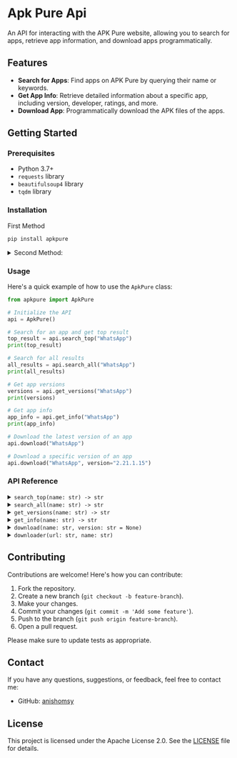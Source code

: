 # Apk Pure Api

An API for interacting with the APK Pure website, allowing you to search for apps, retrieve app information, and download apps programmatically.

## Features

- **Search for Apps**: Find apps on APK Pure by querying their name or keywords.
- **Get App Info**: Retrieve detailed information about a specific app, including version, developer, ratings, and more.
- **Download App**: Programmatically download the APK files of the apps.

## Getting Started

### Prerequisites

- Python 3.7+
- `requests` library
- `beautifulsoup4` library
- `tqdm` library

### Installation

First Method

```sh
pip install apkpure
```

<details>
  <summary>Second Method:</summary>
1. Clone the repository:

```sh
git clone https://github.com/anishomsy/apkpure.git
cd apkpure
```

2. Create a virtual environment:

   ```sh
   python -m venv venv
   ```

3. Activate the virtual environment:

   - On Windows:

     ```sh
     .\venv\Scripts\activate
     ```

   - On macOS and Linux:

     ```sh
     source venv/bin/activate
     ```

4. Install the required libraries:

   ```sh
   pip install requests beautifulsoup4 tqdm
   ```

   or

   ```sh
   pip install -r requirements.txt
   ```

   </details>

### Usage

Here's a quick example of how to use the `ApkPure` class:

```python
from apkpure import ApkPure

# Initialize the API
api = ApkPure()

# Search for an app and get top result
top_result = api.search_top("WhatsApp")
print(top_result)

# Search for all results
all_results = api.search_all("WhatsApp")
print(all_results)

# Get app versions
versions = api.get_versions("WhatsApp")
print(versions)

# Get app info
app_info = api.get_info("WhatsApp")
print(app_info)

# Download the latest version of an app
api.download("WhatsApp")

# Download a specific version of an app
api.download("WhatsApp", version="2.21.1.15")
```

### API Reference

<details>
  <summary><code>search_top(name: str) -> str</code></summary>
  
  Search for the top result of an app on APK Pure.

- **Parameters**:
  - `name` (str): The name of the app to search for.
- **Returns**:
  - `str`: A JSON string containing details of the top search result.

</details>

<details>
  <summary><code>search_all(name: str) -> str</code></summary>
  
  Search for all results of an app on APK Pure.

- **Parameters**:
  - `name` (str): The name of the app to search for.
- **Returns**:
  - `str`: A JSON string containing details of all search results.

</details>

<details>
  <summary><code>get_versions(name: str) -> str</code></summary>
  
  Get all versions of a specific app.

- **Parameters**:
  - `name` (str): The name of the app.
- **Returns**:
  - `str`: A JSON string containing details of all versions.

</details>

<details>
  <summary><code>get_info(name: str) -> str</code></summary>
  
  Get detailed information about a specific app.

- **Parameters**:
  - `name` (str): The name of the app.
- **Returns**:
  - `str`: A JSON string containing detailed information about the app.

</details>

<details>
  <summary><code>download(name: str, version: str = None)</code></summary>
  
  Download an app's APK file.

- **Parameters**:
  - `name` (str): The name of the app.
  - `version` (str, optional): The specific version of the app to download. If not provided, the latest version will be downloaded.

</details>

<details>
  <summary><code>downloader(url: str, name: str)</code></summary>
  
  Download a file from a given URL.

- **Parameters**:
  - `url` (str): The URL to download the file from.
  - `name` (str): The name to save the downloaded file as.

</details>

## Contributing

Contributions are welcome! Here's how you can contribute:

1. Fork the repository.
2. Create a new branch (`git checkout -b feature-branch`).
3. Make your changes.
4. Commit your changes (`git commit -m 'Add some feature'`).
5. Push to the branch (`git push origin feature-branch`).
6. Open a pull request.

Please make sure to update tests as appropriate.

## Contact

If you have any questions, suggestions, or feedback, feel free to contact me:

- GitHub: [anishomsy](https://github.com/anishomsy)

## License

This project is licensed under the Apache License 2.0. See the [LICENSE](LICENSE) file for details.
